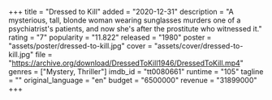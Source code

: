 +++
title = "Dressed to Kill"
added = "2020-12-31"
description = "A mysterious, tall, blonde woman wearing sunglasses murders one of a psychiatrist's patients, and now she's after the prostitute who witnessed it."
rating = "7"
popularity = "11.822"
released = "1980"
poster = "assets/poster/dressed-to-kill.jpg"
cover = "assets/cover/dressed-to-kill.jpg"
file = "https://archive.org/download/DressedToKill1946/DressedToKill.mp4"
genres = ["Mystery, Thriller"]
imdb_id = "tt0080661"
runtime = "105"
tagline = ""
original_language = "en"
budget = "6500000"
revenue = "31899000"
+++